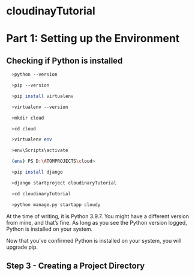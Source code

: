 # cloudinayTutorial

# Part 1: Setting up the Environment

## Checking if Python is installed
```bash
  >python --version
```

```bash
  >pip --version
```

```bash
  >pip install virtualenv
```

```bash
  >virtualenv --version
```

```bash
  >mkdir cloud
```

```bash
  >cd cloud
```

```bash
  >virtualenv env
```

```bash
  >env\Scripts\activate
```

```bash
  (env) PS D:\ATOMPROJECTS\cloud> 
```
```bash
  >pip install django
```

```bash
  >django startproject cloudinaryTutorial
```

```bash
  >cd cloudinaryTutorial
```

```bash
  >python manage.py startapp cloudy
```



At the time of writing, it is Python 3.9.7. You might have a different version from mine, and that’s fine. As long as you see the Python version logged, Python is installed on your system.

Now that you’ve confirmed Python is installed on your system, you will upgrade pip.
## Step 3  - Creating a Project Directory
